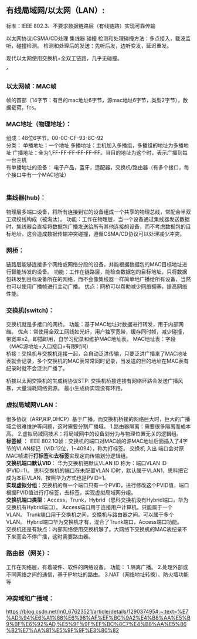 ## 有线局域网/以太网（LAN）:
标准：IEEE 802.3、不要求数据链路层（有线链路）实现可靠传输

以太网协议:CSMA/CD处理 集线器 碰撞
检测和处理碰撞方法：多点接入，载波监听，碰撞检测。
检测和处理后的发送：先听后发，边听变发，延迟重发。

现代以太网使用交换机+全双工链路，几乎无碰撞。

^

### **以太网帧：MAC帧**
帧的首部（14字节：有目的mac地址6字节，源mac地址6字节，类型2字节），数据载荷，fcs。

### **MAC地址（物理地址）：**
组成：48位6字节，00-0C-CF-93-8C-92
<br>
分类：
单播地址：一个地址
多播地址：主机加入多播组，多播组的地址为多播地址
广播地址：全为1,FF-FF-FF-FF-FF-FF。当目的地址为这个时，表示广播到每一台主机
<br>
有单播地址的设备：
电子产品，蓝牙，适配器，交换机/路由器（有多个接口，每个接口中有一个MAC地址）
<br>
<br>
### **集线器(hub)：**
物理层多端口设备，将所有连接到它的设备组成一个共享的物理总线，常配合半双工双绞线构成（被淘汰）。
功能：工作在物理层，当一个设备通过集线器发送数据时，集线器会直接将数据包广播发送给所有其他连接的设备，而不考虑数据包的目标地址，这会造成数据传输冲突碰撞，遵循CSMA/CD协议可以处理减少冲突。
<br>
### **网桥：**
链路层能够连接多个网络或网络分段的设备，并能根据数据包的MAC目标地址进行智能转发的设备。
功能：工作在链路层，能检查数据包的目标地址，只将数据包转发到目标设备所在的网络，而不会像集线器一样简单地广播给所有设备，当然也可以使用广播帧进行主动广播。
优点：网桥可以帮助减少网络拥塞，提高网络性能。
### **交换机(switch)：**
交换机就是多接口的网桥。
功能：基于MAC地址对数据进行转发，用于内部网络。
优点：常使用全双工网线如光纤，用户独享宽带，缓存同时帧，减少碰撞，带宽率x2。即插即用，自学习纪录和维护MAC地址表。
MAC地址表：字段（MAC源地址+入口接口+有限时间）
<br>
桥接：交换机与交换机连接一起，会自动泛洪传输，只要泛洪广播来了MAC地址表就会记录，多个交换机的MAC表常常同时记录，当发送的目的地址在MAC表有纪录时就不会泛洪广播了。

桥接以太网交换机的生成树协议STP:
交换机桥接连接有网络环路会发送广播风暴，大量消耗网络资源。
最小生成树实现没有环路。
<br>
### **虚拟局域网VLAN：**
很多协议（ARP,RIP,DHCP）基于广播，而交换机桥接的网络巨大时，巨大的广播域会很难维护等问题，这时需要分割广播域。
1.路由器隔离：需要很多隔离而成本高。
2.虚拟局域网技术：将局域网中的设备划分为与物理位置无关的逻辑组。
<br>
**标签帧** ：
IEEE 802.1Q帧：交换机的端口对MAC帧的源MAC地址后面插入了4字节的VLAN标记（VID:12位，1~4094），称为打标签。
交换机 入出 端口会对原MAC帧进行**打标签**和**去标签**实现定向传输划分逻辑组。
<br>
**交换机端口默认VID**：
华为交换机把默认VLAN ID 称为：端口VLAN ID (PVID=1)。
思科交换机的端口在未配置VLAN ID时，默认属于VLAN1，思科把它成为本征VLAN，按照华为方式也是PVID=1。
<br>
**实现虚拟分组**：交换机的每一个端口只有一个PVID，进行修改这个PVID值，端口根据PVID值进行打标签，去标签，实现虚拟局域网分组。
<br>
**交换机端口类型**：Access，Trunk，Hybrid（思科交换机没有Hybrid端口，华为交换机有Hybrid端口）。
Access端口用于连接用户计算机。只能属于一个VLAN。
Trunk端口用于交换机之间，交换机与路由器之间。可以属于多个VLAN。
Hybrid端口华为交换机才有，混合了Trunk端口，Access端口功能。
<br> 
交换机还是有缺点：内部网络使用交换机够了。大网络下交换机的MAC表纪录不下来而会不停广播，这时需要路由器。
### **路由器（网关）：**
工作在网络层，有着硬件、软件的网络设备。
功能：
1.隔离广播。
2.处理外部或不同网络之间的通信，基于IP地址的路由。
3.NAT（网络地址转换）、防火墙功能等
<br>
### 冲突域和广播域：
<https://blog.csdn.net/m0_67623521/article/details/129037495#:~:text=%E7%AD%94%E6%A1%88%E6%98%AF%EF%BC%9A2%E4%B8%AA%E5%B9%BF%E6%92%AD,%E5%9F%9F%EF%BC%8C7%E4%B8%AA%E5%86%B2%E7%AA%81%E5%9F%9F%E3%80%82>